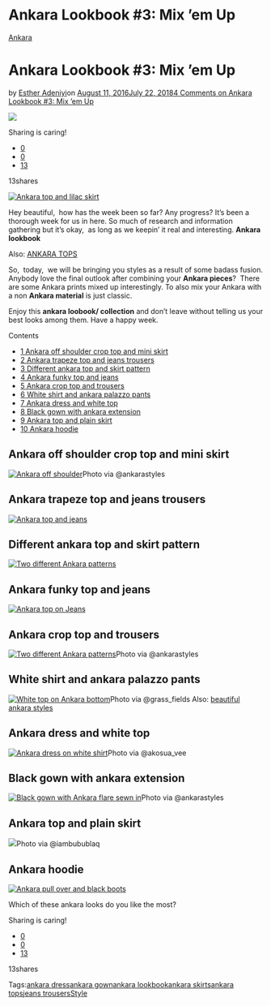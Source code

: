 # Ankara Lookbook #3: Mix ’em Up

[Ankara](https://estheradeniyi.com/category/ankara/)
# Ankara Lookbook #3: Mix &#x2019;em Up

by [Esther Adeniyi](https://estheradeniyi.com/author/esther-adeniyi/)on [August 11, 2016July 22, 2018](https://estheradeniyi.com/ankara-lookbook-3-mix-em-up/)[4 Comments on Ankara Lookbook #3: Mix &#x2019;em Up](https://estheradeniyi.com/ankara-lookbook-3-mix-em-up/#comments)

![](images\Ankarastyles1-1.jpg)

Sharing is caring!

- [0](https://www.facebook.com/sharer/sharer.php?u=https%3A%2F%2Festheradeniyi.com%2Fankara-lookbook-3-mix-em-up%2F&amp;t=Ankara%20Lookbook%20%233%3A%20Mix%20%27em%20Up)
- [0](https://twitter.com/intent/tweet?text=Ankara%20Lookbook%20%233%3A%20Mix%20%27em%20Up&amp;url=https%3A%2F%2Festheradeniyi.com%2Fankara-lookbook-3-mix-em-up%2F)
- [13](#)

13shares

[![Ankara top and lilac skirt](images\Ankarastyles1.jpg)](images\Ankarastyles1.jpg)

Hey beautiful, &#xA0;how has the week been so far? Any progress? It&#x2019;s been a thorough week for us in here. So much of research and information gathering but it&#x2019;s okay, &#xA0;as long as we keepin&#x2019; it real and interesting. **Ankara lookbook**

Also: [ANKARA TOPS](https://estheradeniyi.com/fabulous-ankara-tops-in-33-differen/)

So, &#xA0;today, &#xA0;we will be bringing you styles as a result of some badass fusion. Anybody love the final outlook after combining your **Ankara pieces**? &#xA0;There are some Ankara prints mixed up interestingly. To also mix your Ankara with a non **Ankara material** is just classic.

Enjoy this **ankara loobook/ collection** and don&#x2019;t leave without telling us your best looks among them. Have a happy week.

Contents

- [1 Ankara off shoulder crop top and mini skirt](#Ankara_off_shoulder_crop_top_and_mini_skirt)
- [2 Ankara trapeze top and jeans trousers](#Ankara_trapeze_top_and_jeans_trousers)
- [3 Different ankara top and skirt pattern](#Different_ankara_top_and_skirt_pattern)
- [4 Ankara funky top and jeans](#Ankara_funky_top_and_jeans)
- [5 Ankara crop top and trousers](#Ankara_crop_top_and_trousers)
- [6 White shirt and ankara palazzo pants](#White_shirt_and_ankara_palazzo_pants)
- [7 Ankara dress and white top](#Ankara_dress_and_white_top)
- [8 Black gown with ankara extension](#Black_gown_with_ankara_extension)
- [9 Ankara top and plain skirt](#Ankara_top_and_plain_skirt)
- [10 Ankara hoodie](#Ankara_hoodie)

## Ankara off shoulder crop top and mini skirt

[![Ankara off shoulder](images\Ankarastyle3.jpg)](images\Ankarastyle3.jpg)Photo via @ankarastyles
## Ankara trapeze top and jeans trousers

[![Ankara top and jeans](images\Ankarastyle4.jpg)](images\Ankarastyle4.jpg)

## Different ankara top and skirt pattern

[![Two different Ankara patterns](images\Ankarastyle5.jpg)](images\Ankarastyle5.jpg)

## Ankara funky top and jeans

[![Ankara top on Jeans](images\Ankarastyle6.jpg)](images\Ankarastyle6.jpg)

## Ankara crop top and trousers
[![Two different Ankara patterns](images\Ankarastyle7.jpg)](images\Ankarastyle7.jpg)Photo via @ankarastyles
## White shirt and ankara palazzo pants
[![White top on Ankara bottom](images\Ankarastyle8.jpg)](images\Ankarastyle8.jpg)Photo via @grass_fields
Also: [beautiful ankara styles](https://estheradeniyi.com/beautiful-ankara-styles-to-sew-now/)

## Ankara dress and white top

[![Ankara dress on white shirt](images\Ankarastyle9.jpg)](images\Ankarastyle9.jpg)Photo via @akosua_vee
## Black gown with ankara extension
[![Black gown with Ankara flare sewn in](images\Ankarastyle10.jpg)](images\Ankarastyle10.jpg)Photo via @ankarastyles
## Ankara top and plain skirt
[![](images\Ankarastyles1.jpg)](images\Ankarastyles1.jpg)Photo via @iambubublaq
## Ankara hoodie

[![Ankara pull over and black boots](images\Ankarastyles2.jpg)](images\Ankarastyles2.jpg)

Which of these ankara looks do you like the most?

Sharing is caring!

- [0](https://www.facebook.com/sharer/sharer.php?u=https%3A%2F%2Festheradeniyi.com%2Fankara-lookbook-3-mix-em-up%2F&amp;t=Ankara%20Lookbook%20%233%3A%20Mix%20%27em%20Up)
- [0](https://twitter.com/intent/tweet?text=Ankara%20Lookbook%20%233%3A%20Mix%20%27em%20Up&amp;url=https%3A%2F%2Festheradeniyi.com%2Fankara-lookbook-3-mix-em-up%2F)
- [13](#)

13shares

Tags:[ankara dress](https://estheradeniyi.com/tag/ankara-dress/)[ankara gown](https://estheradeniyi.com/tag/ankara-gown/)[ankara lookbook](https://estheradeniyi.com/tag/ankara-lookbook/)[ankara skirts](https://estheradeniyi.com/tag/ankara-skirts/)[ankara tops](https://estheradeniyi.com/tag/ankara-tops/)[jeans trousers](https://estheradeniyi.com/tag/jeans-trousers/)[Style](https://estheradeniyi.com/tag/style/)